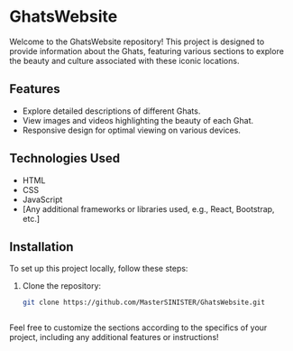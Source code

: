 # GhatsWebsite

Welcome to the GhatsWebsite repository! This project is designed to provide information about the Ghats, featuring various sections to explore the beauty and culture associated with these iconic locations.

## Features

- Explore detailed descriptions of different Ghats.
- View images and videos highlighting the beauty of each Ghat.
- Responsive design for optimal viewing on various devices.

## Technologies Used

- HTML
- CSS
- JavaScript
- [Any additional frameworks or libraries used, e.g., React, Bootstrap, etc.]

## Installation

To set up this project locally, follow these steps:

1. Clone the repository:
   ```bash
   git clone https://github.com/MasterSINISTER/GhatsWebsite.git



Feel free to customize the sections according to the specifics of your project, including any additional features or instructions!
